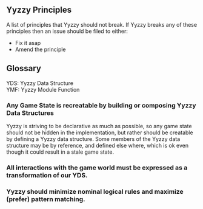 ## Yyzzy Principles
A list of principles that Yyzzy should not break.
If Yyzzy breaks any of these principles then an issue should be filed to either:

- Fix it asap
- Amend the principle

## Glossary
YDS: Yyzzy Data Structure  
YMF: Yyzzy Module Function
### Any Game State is recreatable by building or composing Yyzzy Data Structures
Yyzzy is striving to be declarative as much as possible, so any game state should not be hidden in the implementation, but rather should be creatable by defining a Yyzzy data structure. Some members of the Yyzzy data structure may be by reference, and defined else where, which is ok even though it could result in a stale game state.
### All interactions with the game world must be expressed as a transformation of our YDS.

### Yyzzy should minimize nominal logical rules and maximize (prefer) pattern matching.
